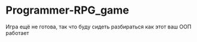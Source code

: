 # Programmer-RPG_game

Игра ещё не  готова, так что буду сидеть разбираться как этот ваш ООП работает
